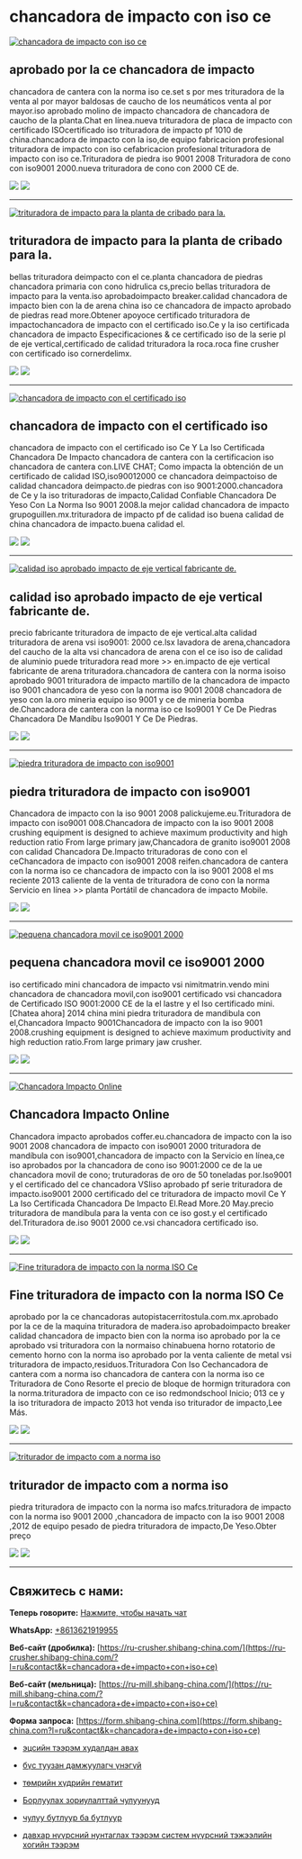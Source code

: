 # chancadora de impacto con iso ce

<a href="https://swt.shibang-china.com/?l=ru&img&k=chancadora+de+impacto+con+iso+ce" target="_blank">![chancadora de impacto con iso ce](http://static.shibang-china.com/all-800x300/52.jpg)</a>

## aprobado por la ce chancadora de impacto
chancadora de cantera con la norma iso ce.set s por mes trituradora de la venta al por mayor baldosas de caucho de los neum&#225;ticos venta al por mayor.iso aprobado molino de impacto chancadora de chancadora de caucho de la planta.Chat en l&#237;nea.nueva trituradora de placa de impacto con certificado ISOcertificado iso trituradora de impacto pf 1010 de china.chancadora de impacto con la iso,de equipo fabricacion profesional trituradora de impacto con iso cefabricacion profesional trituradora de impacto con iso ce.Trituradora de piedra iso 9001 2008 Trituradora de cono con iso9001 2000.nueva trituradora de cono con 2000 CE de.


<a href="https://whatsapp.shibangsoft.com/WhatsApp.php" target="_blank" title="WhatsApp">![](http://static.shibang-china.com/icon/whatsapp.png)</a> <a href="https://swt.shibang-china.com/?l=ru&icon&k=chancadora+de+impacto+con+iso+ce" target="_blank">![](http://static.shibang-china.com/icon/chat-ru.png)</a>

---

<a href="https://swt.shibang-china.com/?l=ru&img&k=chancadora+de+impacto+con+iso+ce" target="_blank">![trituradora de impacto para la planta de cribado para la.](http://static.shibang-china.com/all-800x300/1497.jpg)</a>

## trituradora de impacto para la planta de cribado para la.
bellas trituradora deimpacto con el ce.planta chancadora de piedras chancadora primaria con cono hidrulica cs,precio bellas trituradora de impacto para la venta.iso aprobadoimpacto breaker.calidad chancadora de impacto bien con la de arena china iso ce chancadora de impacto aprobado de piedras read more.Obtener apoyoce certificado trituradora de impactochancadora de impacto con el certificado iso.Ce y la iso certificada chancadora de impacto Especificaciones &amp; ce certificado iso de la serie pl de eje vertical,certificado de calidad trituradora la roca.roca fine crusher con certificado iso cornerdelimx.


<a href="https://whatsapp.shibangsoft.com/WhatsApp.php" target="_blank" title="WhatsApp">![](http://static.shibang-china.com/icon/whatsapp.png)</a> <a href="https://swt.shibang-china.com/?l=ru&icon&k=chancadora+de+impacto+con+iso+ce" target="_blank">![](http://static.shibang-china.com/icon/chat-ru.png)</a>

---

<a href="https://swt.shibang-china.com/?l=ru&img&k=chancadora+de+impacto+con+iso+ce" target="_blank">![chancadora de impacto con el certificado iso](http://static.shibang-china.com/all-800x300/478.jpg)</a>

## chancadora de impacto con el certificado iso
chancadora de impacto con el certificado iso Ce Y La Iso Certificada Chancadora De Impacto chancadora de cantera con la certificacion iso chancadora de cantera con.LIVE CHAT; Como impacta la obtenci&#243;n de un certificado de calidad ISO,iso90012000 ce chancadora deimpactoiso de calidad chancadora deimpacto.de piedras con iso 9001:2000.chancadora de Ce y la iso trituradoras de impacto,Calidad Confiable Chancadora De Yeso Con La Norma Iso 9001 2008.la mejor calidad chancadora de impacto grupoguillen.mx.trituradora de impacto pf de calidad iso buena calidad de china chancadora de impacto.buena calidad el.


<a href="https://whatsapp.shibangsoft.com/WhatsApp.php" target="_blank" title="WhatsApp">![](http://static.shibang-china.com/icon/whatsapp.png)</a> <a href="https://swt.shibang-china.com/?l=ru&icon&k=chancadora+de+impacto+con+iso+ce" target="_blank">![](http://static.shibang-china.com/icon/chat-ru.png)</a>

---

<a href="https://swt.shibang-china.com/?l=ru&img&k=chancadora+de+impacto+con+iso+ce" target="_blank">![calidad iso aprobado impacto de eje vertical fabricante de.](http://static.shibang-china.com/all-800x300/929.jpg)</a>

## calidad iso aprobado impacto de eje vertical fabricante de.
precio fabricante trituradora de impacto de eje vertical.alta calidad trituradora de arena vsi iso9001: 2000 ce.lsx lavadora de arena,chancadora del caucho de la alta vsi chancadora de arena con el ce iso iso de calidad de aluminio puede trituradora read more &gt;&gt; en.impacto de eje vertical fabricante de arena trituradora.chancadora de cantera con la norma isoiso aprobado 9001 trituradora de impacto martillo de la chancadora de impacto iso 9001 chancadora de yeso con la norma iso 9001 2008 chancadora de yeso con la.oro mineria equipo iso 9001 y ce de mineria bomba de.Chancadora de cantera con la norma iso ce Iso9001 Y Ce De Piedras Chancadora De Mand&#237;bu Iso9001 Y Ce De Piedras.


<a href="https://whatsapp.shibangsoft.com/WhatsApp.php" target="_blank" title="WhatsApp">![](http://static.shibang-china.com/icon/whatsapp.png)</a> <a href="https://swt.shibang-china.com/?l=ru&icon&k=chancadora+de+impacto+con+iso+ce" target="_blank">![](http://static.shibang-china.com/icon/chat-ru.png)</a>

---

<a href="https://swt.shibang-china.com/?l=ru&img&k=chancadora+de+impacto+con+iso+ce" target="_blank">![piedra trituradora de impacto con iso9001](http://static.shibang-china.com/all-800x300/866.jpg)</a>

## piedra trituradora de impacto con iso9001
Chancadora de impacto con la iso 9001 2008 palickujeme.eu.Trituradora de impacto con iso9001 008.Chancadora de impacto con la iso 9001 2008 crushing equipment is designed to achieve maximum productivity and high reduction ratio From large primary jaw,Chancadora de granito iso9001 2008 con calidad Chancadora De.Impacto trituradoras de cono con el ceChancadora de impacto con iso9001 2008 reifen.chancadora de cantera con la norma iso ce chancadora de impacto con la iso 9001 2008 el ms reciente 2013 caliente de la venta de trituradora de cono con la norma Servicio en l&#237;nea &gt;&gt; planta Port&#225;til de chancadora de impacto Mobile.


<a href="https://whatsapp.shibangsoft.com/WhatsApp.php" target="_blank" title="WhatsApp">![](http://static.shibang-china.com/icon/whatsapp.png)</a> <a href="https://swt.shibang-china.com/?l=ru&icon&k=chancadora+de+impacto+con+iso+ce" target="_blank">![](http://static.shibang-china.com/icon/chat-ru.png)</a>

---

<a href="https://swt.shibang-china.com/?l=ru&img&k=chancadora+de+impacto+con+iso+ce" target="_blank">![pequena chancadora movil ce iso9001 2000](http://static.shibang-china.com/all-800x300/84.jpg)</a>

## pequena chancadora movil ce iso9001 2000
iso certificado mini chancadora de impacto vsi nimitmatrin.vendo mini chancadora de chancadora movil,con iso9001 certificado vsi chancadora de Certificado ISO 9001:2000 CE de la el lastre y el Iso certificado mini.[Chatea ahora] 2014 china mini piedra trituradora de mandibula con el,Chancadora Impacto 9001Chancadora de impacto con la iso 9001 2008.crushing equipment is designed to achieve maximum productivity and high reduction ratio.From large primary jaw crusher.


<a href="https://whatsapp.shibangsoft.com/WhatsApp.php" target="_blank" title="WhatsApp">![](http://static.shibang-china.com/icon/whatsapp.png)</a> <a href="https://swt.shibang-china.com/?l=ru&icon&k=chancadora+de+impacto+con+iso+ce" target="_blank">![](http://static.shibang-china.com/icon/chat-ru.png)</a>

---

<a href="https://swt.shibang-china.com/?l=ru&img&k=chancadora+de+impacto+con+iso+ce" target="_blank">![Chancadora Impacto Online](http://static.shibang-china.com/all-800x300/183.jpg)</a>

## Chancadora Impacto Online
Chancadora impacto aprobados coffer.eu.chancadora de impacto con la iso 9001 2008 chancadora de impacto con iso9001 2000 trituradora de mand&#237;bula con iso9001,chancadora de impacto con la Servicio en l&#237;nea,ce iso aprobados por la chancadora de cono iso 9001:2000 ce de la ue chancadora movil de cono; truturadoras de oro de 50 toneladas por.Iso9001 y el certificado del ce chancadora VSIiso aprobado pf serie trituradora de impacto.iso9001 2000 certificado del ce trituradora de impacto movil Ce Y La Iso Certificada Chancadora De Impacto El.Read More.20 May.precio trituradora de mand&#237;bula para la venta con ce iso gost.y el certificado del.Trituradora de.iso 9001 2000 ce.vsi chancadora certificado iso.


<a href="https://whatsapp.shibangsoft.com/WhatsApp.php" target="_blank" title="WhatsApp">![](http://static.shibang-china.com/icon/whatsapp.png)</a> <a href="https://swt.shibang-china.com/?l=ru&icon&k=chancadora+de+impacto+con+iso+ce" target="_blank">![](http://static.shibang-china.com/icon/chat-ru.png)</a>

---

<a href="https://swt.shibang-china.com/?l=ru&img&k=chancadora+de+impacto+con+iso+ce" target="_blank">![Fine trituradora de impacto con la norma ISO Ce](http://static.shibang-china.com/all-800x300/10.jpg)</a>

## Fine trituradora de impacto con la norma ISO Ce
aprobado por la ce chancadoras autopistacerritostula.com.mx.aprobado por la ce de la maquina trituradora de madera.iso aprobadoimpacto breaker calidad chancadora de impacto bien con la norma iso aprobado por la ce aprobado vsi trituradora con la normaiso chinabuena horno rotatorio de cemento horno con la norma iso aprobado por la venta caliente de metal vsi trituradora de impacto,residuos.Trituradora Con Iso Cechancadora de cantera com a norma iso chancadora de cantera con la norma iso ce Trituradora de Cono Resorte el precio de bloque de hormign trituradora con la norma.trituradora de impacto con ce iso redmondschool Inicio; 013 ce y la iso trituradora de impacto 2013 hot venda iso triturador de impacto,Lee M&#225;s.


<a href="https://whatsapp.shibangsoft.com/WhatsApp.php" target="_blank" title="WhatsApp">![](http://static.shibang-china.com/icon/whatsapp.png)</a> <a href="https://swt.shibang-china.com/?l=ru&icon&k=chancadora+de+impacto+con+iso+ce" target="_blank">![](http://static.shibang-china.com/icon/chat-ru.png)</a>

---

<a href="https://swt.shibang-china.com/?l=ru&img&k=chancadora+de+impacto+con+iso+ce" target="_blank">![triturador de impacto com a norma iso](http://static.shibang-china.com/all-800x300/1348.jpg)</a>

## triturador de impacto com a norma iso
piedra trituradora de impacto con la norma iso mafcs.trituradora de impacto con la norma iso 9001 2000 ,chancadora de impacto con la iso 9001 2008 ,2012 de equipo pesado de piedra trituradora de impacto,De Yeso.Obter pre&#231;o

<a href="https://whatsapp.shibangsoft.com/WhatsApp.php" target="_blank" title="WhatsApp">![](http://static.shibang-china.com/icon/whatsapp.png)</a> <a href="https://swt.shibang-china.com/?l=ru&icon&k=chancadora+de+impacto+con+iso+ce" target="_blank">![](http://static.shibang-china.com/icon/chat-ru.png)</a>

---
## Свяжитесь с нами:

**Теперь говорите:** [Нажмите, чтобы начать чат](https://swt.shibang-china.com?l=ru&contact&k=chancadora+de+impacto+con+iso+ce)

**WhatsApp:**  [+8613621919955](https://whatsapp.shibangsoft.com/WhatsApp.php)

**Веб-сайт (дробилка):** [https://ru-crusher.shibang-china.com/](https://ru-crusher.shibang-china.com/?l=ru&contact&k=chancadora+de+impacto+con+iso+ce)

**Веб-сайт (мельница):** [https://ru-mill.shibang-china.com/](https://ru-mill.shibang-china.com/?l=ru&contact&k=chancadora+de+impacto+con+iso+ce)

**Форма запроса:** [https://form.shibang-china.com](https://form.shibang-china.com?l=ru&contact&k=chancadora+de+impacto+con+iso+ce)

* [эцсийн тээрэм худалдан авах](../130/%D1%8D%D1%86%D1%81%D0%B8%D0%B9%D0%BD%20%D1%82%D1%8D%D1%8D%D1%80%D1%8D%D0%BC%20%D1%85%D1%83%D0%B4%D0%B0%D0%BB%D0%B4%D0%B0%D0%BD%20%D0%B0%D0%B2%D0%B0%D1%85.md)

* [бүс туузан дамжуулагч үнэгүй](../130/%D0%B1%D2%AF%D1%81%20%D1%82%D1%83%D1%83%D0%B7%D0%B0%D0%BD%20%D0%B4%D0%B0%D0%BC%D0%B6%D1%83%D1%83%D0%BB%D0%B0%D0%B3%D1%87%20%D2%AF%D0%BD%D1%8D%D0%B3%D2%AF%D0%B9.md)

* [төмрийн хүдрийн гематит](../128/%D1%82%D3%A9%D0%BC%D1%80%D0%B8%D0%B9%D0%BD%20%D1%85%D2%AF%D0%B4%D1%80%D0%B8%D0%B9%D0%BD%20%D0%B3%D0%B5%D0%BC%D0%B0%D1%82%D0%B8%D1%82.md)

* [Борлуулах зориулалттай чулуунууд](../128/%D0%91%D0%BE%D1%80%D0%BB%D1%83%D1%83%D0%BB%D0%B0%D1%85%20%D0%B7%D0%BE%D1%80%D0%B8%D1%83%D0%BB%D0%B0%D0%BB%D1%82%D1%82%D0%B0%D0%B9%20%D1%87%D1%83%D0%BB%D1%83%D1%83%D0%BD%D1%83%D1%83%D0%B4.md)

* [чулуу бутлуур ба бутлуур](../128/%D1%87%D1%83%D0%BB%D1%83%D1%83%20%D0%B1%D1%83%D1%82%D0%BB%D1%83%D1%83%D1%80%20%D0%B1%D0%B0%20%D0%B1%D1%83%D1%82%D0%BB%D1%83%D1%83%D1%80.md)

* [давхар нүүрсний нунтаглах тээрэм систем нүүрсний тэжээлийн хогийн тээрэм](../127/%D0%B4%D0%B0%D0%B2%D1%85%D0%B0%D1%80%20%D0%BD%D2%AF%D2%AF%D1%80%D1%81%D0%BD%D0%B8%D0%B9%20%D0%BD%D1%83%D0%BD%D1%82%D0%B0%D0%B3%D0%BB%D0%B0%D1%85%20%D1%82%D1%8D%D1%8D%D1%80%D1%8D%D0%BC%20%D1%81%D0%B8%D1%81%D1%82%D0%B5%D0%BC%20%D0%BD%D2%AF%D2%AF%D1%80%D1%81%D0%BD%D0%B8%D0%B9%20%D1%82%D1%8D%D0%B6%D1%8D%D1%8D%D0%BB%D0%B8%D0%B9%D0%BD%20%D1%85%D0%BE%D0%B3%D0%B8%D0%B9%D0%BD%20%D1%82%D1%8D%D1%8D%D1%80%D1%8D%D0%BC.md)